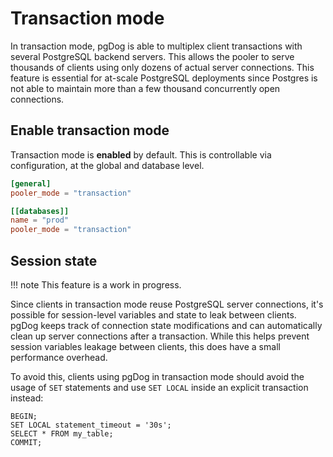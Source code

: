 # Transaction mode

In transaction mode, pgDog is able to multiplex client transactions with several PostgreSQL backend servers. This
allows the pooler to serve thousands of clients using only dozens of actual server connections. This feature is essential for at-scale PostgreSQL deployments since Postgres is not able to maintain
more than a few thousand concurrently open connections.

## Enable transaction mode

Transaction mode is **enabled** by default. This is controllable via configuration, at the global
and database level.

```toml
[general]
pooler_mode = "transaction"

[[databases]]
name = "prod"
pooler_mode = "transaction"
```

## Session state

!!! note
    This feature is a work in progress.

Since clients in transaction mode reuse PostgreSQL server connections, it's possible for session-level variables and state to leak between clients. pgDog keeps track of connection state modifications and can automatically clean up server connections after a transaction. While this helps prevent session variables leakage between clients, this does have a small performance overhead.

To avoid this, clients using pgDog in transaction mode should avoid the usage of `SET` statements and use `SET LOCAL` inside an explicit transaction instead:

```postgresql
BEGIN;
SET LOCAL statement_timeout = '30s';
SELECT * FROM my_table;
COMMIT;
```
